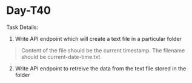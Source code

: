 # Day-T40

Task Details:

1. Write API endpoint which will create a text file in a particular folder
  > Content of the file should be the current timestamp.
  > The filename should be current-date-time.txt

2. Write API endpoint to retreive the data from the text file stored in the folder
